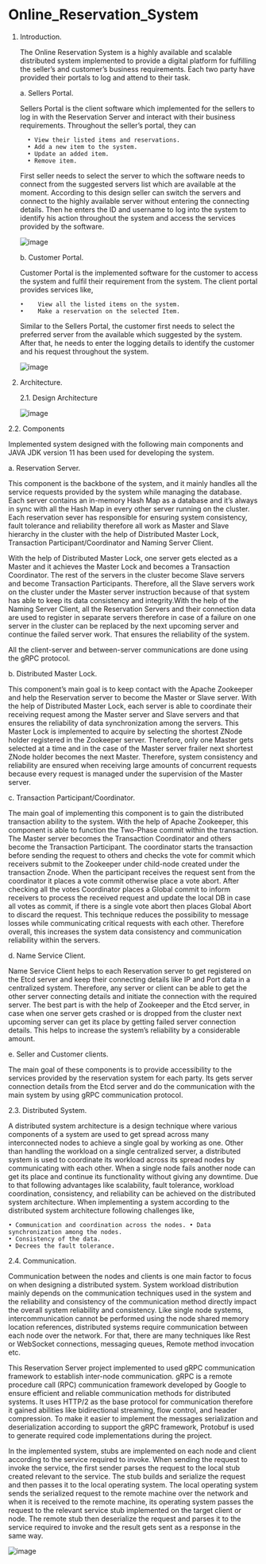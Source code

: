 # Online_Reservation_System

1. Introduction.

   The Online Reservation System is a highly available and scalable distributed system implemented to provide a digital platform for fulfilling the seller’s and customer’s business requirements. Each two party have provided their portals to log and attend to their task.
   
   a. Sellers Portal.
   
      Sellers Portal is the client software which implemented for the sellers to log in with the Reservation Server and interact with their business requirements. Throughout the seller’s portal, they can
   
         • View their listed items and reservations.
         • Add a new item to the system.
         • Update an added item.
         • Remove item.
   
      First seller needs to select the server to which the software needs to connect from the suggested servers list which are available at the moment. According to this design seller can switch the servers and connect to the highly available server without entering the connecting details. Then he enters the ID and username to log into the system to identify his action throughout the system and access the services provided by the software.

     ![image](https://github.com/AyeshPerera25/Online_Reservation_System/blob/development/Images/img.png)


   b. Customer Portal.

     Customer Portal is the implemented software for the customer to access the system and fulfil their requirement from the system. The client portal provides services like,
   
       •	View all the listed items on the system.
       •	Make a reservation on the selected Item.
   
     Similar to the Sellers Portal, the customer first needs to select the preferred server from the available which suggested by the system. After that, he needs to enter the logging details to identify the customer and his request throughout the system.
   
     ![image](https://github.com/AyeshPerera25/Online_Reservation_System/blob/development/Images/img_1.png)

2. Architecture.
   
   2.1. Design Architecture
   
   ![image](https://github.com/AyeshPerera25/Online_Reservation_System/blob/development/Images/img_2.png?raw=true)

  2.2. Components
  
  Implemented system designed with the following main components and JAVA JDK version 11 has been used for developing the system.
  
  a. Reservation Server.
  
  This component is the backbone of the system, and it mainly handles all the service requests provided by the system while managing the database. Each server contains an in-memory Hash Map as a database and it’s always in sync with all the Hash Map in every other server running on the cluster. Each reservation sever has responsible for ensuring system consistency, fault tolerance and reliability therefore all work as Master and Slave hierarchy in the cluster with the help of Distributed Master Lock, Transaction Participant/Coordinator and Naming Server Client.
  
  With the help of Distributed Master Lock, one server gets elected as a Master and it achieves the Master Lock and becomes a Transaction Coordinator. The rest of the servers in the cluster become Slave servers and become Transaction Participants. Therefore, all the Slave servers work on the cluster under the Master server instruction because of that system has able to keep its data consistency and integrity.With the help of the Naming Server Client, all the Reservation Servers and their connection data are used to register in separate servers therefore in case of a failure on one server in the cluster can be replaced by the next upcoming server and continue the failed server work. That ensures the reliability of the system.
  
  All the client-server and between-server communications are done using the gRPC protocol.
  
  b. Distributed Master Lock.
  
  This component’s main goal is to keep contact with the Apache Zookeeper and help the Reservation server to become the Master or Slave server. With the help of Distributed Master Lock, each server is able to coordinate their receiving request among the Master server and Slave servers and that ensures the reliability of data synchronization among the servers. This Master Lock is implemented to acquire by selecting the shortest ZNode holder registered in the Zookeeper server. Therefore, only one Master gets selected at a time and in the case of the Master server frailer next shortest ZNode holder becomes the next Master. Therefore, system consistency and reliability are ensured when receiving large amounts of concurrent requests because every request is managed under the supervision of the Master server.
  
  c. Transaction Participant/Coordinator.

  The main goal of implementing this component is to gain the distributed transaction ability to the system. With the help of Apache Zookeeper, this component is able to function the Two-Phase commit within the transaction. The Master server becomes the Transaction Coordinator and others become the Transaction Participant. The coordinator starts the transaction before sending the request to others and checks the vote for commit which receivers submit to the Zookeeper under child-node created under the transaction Znode. When the participant receives the request sent from the coordinator it places a vote commit otherwise place a vote abort. After checking all the votes Coordinator places a Global commit to inform receivers to process the received request and update the local DB in case all votes as commit, if there is a single vote abort then places Global Abort to discard the request. This technique reduces the possibility to message losses while communicating critical requests with each other. Therefore overall, this increases the system data consistency and communication reliability within the servers.
  
  d. Name Service Client.
  
  Name Service Client helps to each Reservation server to get registered on the Etcd server and keep their connecting details like IP and Port data in a centralized system. Therefore, any server or client can be able to get the other server connecting details and initiate the connection with the required server. The best part is with the help of Zookeeper and the Etcd server, in case when one server gets crashed or is dropped from the cluster next upcoming server can get its place by getting failed server connection details. This helps to increase the system’s reliability by a considerable amount.
  
  e. Seller and Customer clients.
  
  The main goal of these components is to provide accessibility to the services provided by the reservation system for each party. Its gets server connection details from the Etcd server and do the communication with the main system by using gRPC communication protocol.

  2.3. Distributed System.
  
  A distributed system architecture is a design technique where various components of a system are used to get spread across many interconnected nodes to achieve a single goal by working as one. Other than handling the workload on a single centralized server, a distributed system is used to coordinate its workload across its spread nodes by communicating with each other. When a single node fails another node can get its place and continue its functionality without giving any downtime. Due to that following advantages like scalability, fault tolerance, workload coordination, consistency, and reliability can be achieved on the distributed system architecture. When implementing a system according to the distributed system architecture following challenges like,
  
    • Communication and coordination across the nodes. • Data synchronization among the nodes.
    • Consistency of the data.
    • Decrees the fault tolerance.
    
  2.4. Communication.
  
  Communication between the nodes and clients is one main factor to focus on when designing a distributed system. System workload distribution mainly depends on the communication techniques used in the system and the reliability and consistency of the communication method directly impact the overall system reliability and consistency. Like single node systems, intercommunication cannot be performed using the node shared memory location references, distributed systems require communication between each node over the network. For that, there are many techniques like Rest or WebSocket connections, messaging queues, Remote method invocation etc.
  
  This Reservation Server project implemented to used gRPC communication framework to establish inter-node communication. gRPC is a remote procedure call (RPC) communication framework developed by Google to ensure efficient and reliable communication methods for distributed systems. It uses HTTP/2 as the base protocol for communication therefore it gained abilities like bidirectional streaming, flow control, and header compression. To make it easier to implement the messages serialization and deserialization according to support the gRPC framework, Protobuf is used to generate required code implementations during the project.
  
  In the implemented system, stubs are implemented on each node and client according to the service required to invoke. When sending the request to invoke the service, the first sender parses the request to the local stub created relevant to the service. The stub builds and serialize the request and then passes it to the local operating system. The local operating system sends the serialized request to the remote machine over the network and when it is received to the remote machine, its operating system passes the request to the relevant service stub implemented on the target client or node. The remote stub then deserialize the request and parses it to the service required to invoke and the result gets sent as a response in the same way.

  ![image](https://github.com/AyeshPerera25/Online_Reservation_System/blob/development/Images/img_3.png)

  

  

